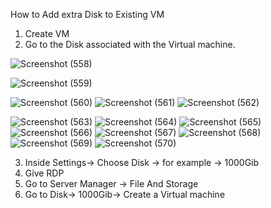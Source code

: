 How to Add extra Disk to Existing VM

1. Create VM
2. Go to the Disk associated with the Virtual machine.



 ![Screenshot (558)](https://user-images.githubusercontent.com/38061560/110524774-d618ca80-8139-11eb-8a61-84e098470702.png)



![Screenshot (559)](https://user-images.githubusercontent.com/38061560/110524836-e7fa6d80-8139-11eb-8d29-df060ac5da09.png)


![Screenshot (560)](https://user-images.githubusercontent.com/38061560/110524980-11b39480-813a-11eb-83b5-2316da6d18df.png)
![Screenshot (561)](https://user-images.githubusercontent.com/38061560/110524981-12e4c180-813a-11eb-9250-2a7f4e6641f5.png)
![Screenshot (562)](https://user-images.githubusercontent.com/38061560/110524985-137d5800-813a-11eb-8416-4c37b2bd41d6.png)


![Screenshot (563)](https://user-images.githubusercontent.com/38061560/110524922-0496a580-813a-11eb-841b-a3a305359bf6.png)
![Screenshot (564)](https://user-images.githubusercontent.com/38061560/110524926-05c7d280-813a-11eb-8d6b-aac7d8227a47.png)
![Screenshot (565)](https://user-images.githubusercontent.com/38061560/110524929-06f8ff80-813a-11eb-850a-6abd8ea01576.png)
![Screenshot (566)](https://user-images.githubusercontent.com/38061560/110524935-082a2c80-813a-11eb-8ff9-4de024b56824.png)
![Screenshot (567)](https://user-images.githubusercontent.com/38061560/110524939-08c2c300-813a-11eb-9a17-0f9d7e516245.png)
![Screenshot (568)](https://user-images.githubusercontent.com/38061560/110524943-09f3f000-813a-11eb-9ec0-d6f7bd84460a.png)
![Screenshot (569)](https://user-images.githubusercontent.com/38061560/110524947-0a8c8680-813a-11eb-92ea-fddafb7f6580.png)
![Screenshot (570)](https://user-images.githubusercontent.com/38061560/110524950-0bbdb380-813a-11eb-88e8-4813d1be72c8.png)


3. Inside Settings-> Choose Disk -> for example -> 1000Gib
4. Give RDP
5. Go to Server Manager -> File And Storage
6. Go to Disk-> 1000Gib-> Create a Virtual machine
